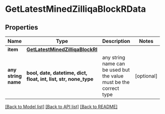 # GetLatestMinedZilliqaBlockRData


## Properties
Name | Type | Description | Notes
------------ | ------------- | ------------- | -------------
**item** | [**GetLatestMinedZilliqaBlockRI**](GetLatestMinedZilliqaBlockRI.md) |  | 
**any string name** | **bool, date, datetime, dict, float, int, list, str, none_type** | any string name can be used but the value must be the correct type | [optional]

[[Back to Model list]](../README.md#documentation-for-models) [[Back to API list]](../README.md#documentation-for-api-endpoints) [[Back to README]](../README.md)


